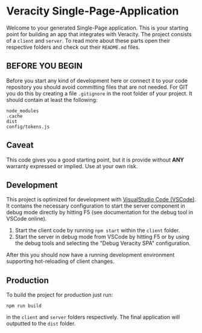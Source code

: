 # Veracity Single-Page-Application
Welcome to your generated Single-Page application. This is your starting point for building an app that integrates with Veracity. The project consists of a `client` and `server`. To read more about these parts open their respective folders and check out their `README.md` files.

## **BEFORE YOU BEGIN**
Before you start any kind of development here or connect it to your code repository you should avoid committing files that are not needed. For GIT you do this by creating a file `.gitignore` in the root folder of your project. It should contain at least the following:

```
node_modules
.cache
dist
config/tokens.js
```

## Caveat
This code gives you a good starting point, but it is provide without **ANY** warranty expressed or implied. Use at your own risk.

## Development
This project is optimized for development with [VisualStudio Code (VSCode)](https://code.visualstudio.com/). It contains the necessary configuration to start the server component in debug mode directly by hitting F5 (see documentation for the debug tool in VSCode online).

1. Start the client code by running `npm start` within the `client` folder.
2. Start the server in debug mode from VSCode by hitting F5 or by using the debug tools and selecting the "Debug Veracity SPA" configuration.

After this you should now have a running development environment supporting hot-reloading of client changes.

## Production
To build the project for production just run:
```
npm run build
```

in the `client` and `server` folders respectively. The final application will outputted to the `dist` folder.